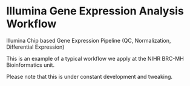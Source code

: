 Illumina Gene Expression Analysis Workflow
===========================================

Illumina Chip based Gene Expression Pipeline (QC, Normalization, Differential Expression)  

This is an example of a typical workflow we apply at the NIHR BRC-MH Bioinformatics unit.  

Please note that this is under constant development and tweaking.  


